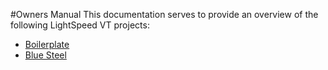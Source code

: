 #Owners Manual
This documentation serves to provide an overview of the following LightSpeed VT projects:

- [Boilerplate](boilerplate)
- [Blue Steel](blue-steel/overview)
